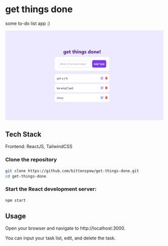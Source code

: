 # get things done
some to-do list app :)

<img src="https://github.com/kittenspow/get-things-done/blob/edfc6e6b7ff1da2b7a937084cbdfd435072e947b/picture" alt="image alt" width="500">  


## Tech Stack
Frontend: ReactJS, TailwindCSS

### Clone the repository
```bash
git clone https://github.com/kittenspow/get-things-done.git
cd get-things-done
```
### Start the React development server:
```bash
npm start
```

## Usage
Open your browser and navigate to http://localhost:3000.

You can input your task list, edit, and delete the task.
